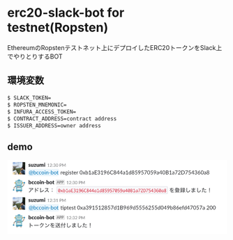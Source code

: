 # erc20-slack-bot for testnet(Ropsten)

EthereumのRopstenテストネット上にデプロイしたERC20トークンをSlack上でやりとりするBOT

## 環境変数
```
$ SLACK_TOKEN=
$ ROPSTEN_MNEMONIC=
$ INFURA_ACCESS_TOKEN=
$ CONTRACT_ADDRESS=contract address
$ ISSUER_ADDRESS=owner address
```

## demo
![demo](https://github.com/suzumi/erc20-slack-bot/blob/master/demo.png?raw=true, "demo")

